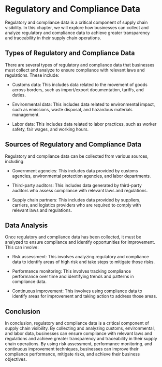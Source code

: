 Regulatory and Compliance Data
=================================================================================================

Regulatory and compliance data is a critical component of supply chain visibility. In this chapter, we will explore how businesses can collect and analyze regulatory and compliance data to achieve greater transparency and traceability in their supply chain operations.

Types of Regulatory and Compliance Data
---------------------------------------

There are several types of regulatory and compliance data that businesses must collect and analyze to ensure compliance with relevant laws and regulations. These include:

* Customs data: This includes data related to the movement of goods across borders, such as import/export documentation, tariffs, and duties.

* Environmental data: This includes data related to environmental impact, such as emissions, waste disposal, and hazardous materials management.

* Labor data: This includes data related to labor practices, such as worker safety, fair wages, and working hours.

Sources of Regulatory and Compliance Data
-----------------------------------------

Regulatory and compliance data can be collected from various sources, including:

* Government agencies: This includes data provided by customs agencies, environmental protection agencies, and labor departments.

* Third-party auditors: This includes data generated by third-party auditors who assess compliance with relevant laws and regulations.

* Supply chain partners: This includes data provided by suppliers, carriers, and logistics providers who are required to comply with relevant laws and regulations.

Data Analysis
-------------

Once regulatory and compliance data has been collected, it must be analyzed to ensure compliance and identify opportunities for improvement. This can involve:

* Risk assessment: This involves analyzing regulatory and compliance data to identify areas of high risk and take steps to mitigate those risks.

* Performance monitoring: This involves tracking compliance performance over time and identifying trends and patterns in compliance data.

* Continuous improvement: This involves using compliance data to identify areas for improvement and taking action to address those areas.

Conclusion
----------

In conclusion, regulatory and compliance data is a critical component of supply chain visibility. By collecting and analyzing customs, environmental, and labor data, businesses can ensure compliance with relevant laws and regulations and achieve greater transparency and traceability in their supply chain operations. By using risk assessment, performance monitoring, and continuous improvement techniques, businesses can improve their compliance performance, mitigate risks, and achieve their business objectives.

